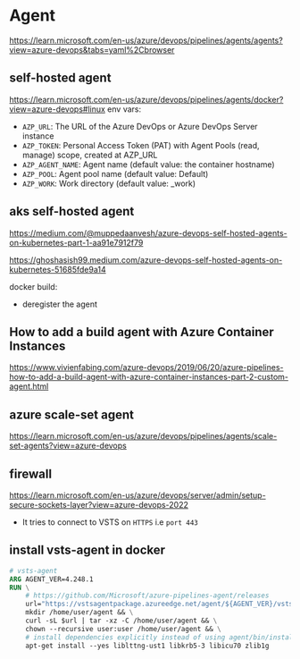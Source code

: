 # Agent
https://learn.microsoft.com/en-us/azure/devops/pipelines/agents/agents?view=azure-devops&tabs=yaml%2Cbrowser

## self-hosted agent
https://learn.microsoft.com/en-us/azure/devops/pipelines/agents/docker?view=azure-devops#linux
env vars:
- `AZP_URL`: The URL of the Azure DevOps or Azure DevOps Server instance
- `AZP_TOKEN`: Personal Access Token (PAT) with Agent Pools (read, manage) scope, created at AZP_URL
- `AZP_AGENT_NAME`: Agent name (default value: the container hostname)
- `AZP_POOL`: Agent pool name (default value: Default)
- `AZP_WORK`: Work directory (default value: _work)

## aks self-hosted agent
https://medium.com/@muppedaanvesh/azure-devops-self-hosted-agents-on-kubernetes-part-1-aa91e7912f79

https://ghoshasish99.medium.com/azure-devops-self-hosted-agents-on-kubernetes-51685fde9a14

docker build:
- deregister the agent

## How to add a build agent with Azure Container Instances
https://www.vivienfabing.com/azure-devops/2019/06/20/azure-pipelines-how-to-add-a-build-agent-with-azure-container-instances-part-2-custom-agent.html

## azure scale-set agent
https://learn.microsoft.com/en-us/azure/devops/pipelines/agents/scale-set-agents?view=azure-devops

## firewall
https://learn.microsoft.com/en-us/azure/devops/server/admin/setup-secure-sockets-layer?view=azure-devops-2022
- It tries to connect to VSTS on `HTTPS` i.e `port 443`

## install vsts-agent in docker
```dockerfile
# vsts-agent
ARG AGENT_VER=4.248.1
RUN \
    # https://github.com/Microsoft/azure-pipelines-agent/releases
    url="https://vstsagentpackage.azureedge.net/agent/${AGENT_VER}/vsts-agent-linux-x64-${AGENT_VER}.tar.gz" && \
    mkdir /home/user/agent && \
    curl -sL $url | tar -xz -C /home/user/agent && \
    chown --recursive user:user /home/user/agent && \
    # install dependencies explicitly instead of using agent/bin/installdependencies.sh
    apt-get install --yes liblttng-ust1 libkrb5-3 libicu70 zlib1g
```
